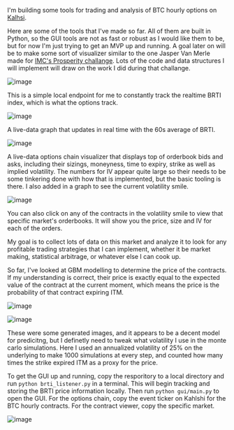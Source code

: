 I'm building some tools for trading and analysis of BTC hourly options on [Kalhsi](https://kalshi.com/events/crypto/hourly).

Here are some of the tools that I've made so far. All of them are built in Python, so the GUI tools are not as fast or robust as I would like them to be, but for now I'm just trying to get an MVP up and running. A goal later on will be to make some sort of visualizer similar to the one Jasper Van Merle made for [IMC's Prosperity challange](https://github.com/jmerle/imc-prosperity-3-visualizer). Lots of the code and data structures I will implement will draw on the work I did during that challange. 

![image](https://github.com/user-attachments/assets/513300b2-b511-4de3-99a5-96e950a41913)

This is a simple local endpoint for me to constantly track the realtime BRTI index, which is what the options track.

![image](https://github.com/user-attachments/assets/24f06494-16ba-43f9-9adc-25710c3b30ee)

A live-data graph that updates in real time with the 60s average of BRTI.

![image](https://github.com/user-attachments/assets/0bdc4bd8-40af-4a37-80d5-2f2901ba0629)

A live-data options chain visualizer that displays top of orderbook bids and asks, including their sizings, moneyness, time to expiry, strike as well as implied volatility. The numbers for IV appear quite large so their needs to be some tinkering done with how that is implemented, but the basic tooling is there. I also added in a graph to see the current volatility smile.

![image](https://github.com/user-attachments/assets/fc32c9c6-12e0-46e5-bf93-b48c2e876f71)

You can also click on any of the contracts in the volatility smile to view that specific market's orderbooks. It will show you the price, size and IV for each of the orders.

My goal is to collect lots of data on this market and analyze it to look for any profitable trading strategies that I can implement, whether it be market making, statistical arbitrage, or whatever else I can cook up. 

So far, I've looked at GBM modelling to determine the price of the contracts. If my understanding is correct, their price is exactly equal to the expected value of the contract at the current moment, which means the price is the probability of that contract expiring ITM. 

![image](https://github.com/user-attachments/assets/01e6b7fd-5ab5-4406-9200-b4154a99c0a9)

![image](https://github.com/user-attachments/assets/41430c21-682d-4f0c-91ea-ee34aab8bbe9)

These were some generated images, and it appears to be a decent model for predicitng, but I definetly need to tweak what volatility I use in the monte carlo simulations. Here I used an annualized volatility of 25% on the underlying to make 1000 simulations at every step, and counted how many times the strike expired ITM as a proxy for the price.

To get the GUI up and running, copy the resporitory to a local directory and run `python brti_listener.py` in a terminal. This will begin tracking and storing the BRTI price information locally. Then run `python gui/main.py` to open the GUI. For the options chain, copy the event ticker on Kahlshi for the BTC hourly contracts. For the contract viewer, copy the specific market.

![image](https://github.com/user-attachments/assets/819edae3-aff9-4813-b3e4-f45e84a181e0)


